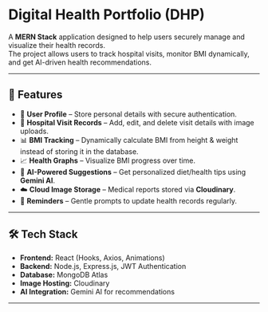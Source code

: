 # Digital Health Portfolio (DHP)

A **MERN Stack** application designed to help users securely manage and visualize their health records.  
The project allows users to track hospital visits, monitor BMI dynamically, and get AI-driven health recommendations.  

---

## 🚀 Features
- 👤 **User Profile** – Store personal details with secure authentication.  
- 🏥 **Hospital Visit Records** – Add, edit, and delete visit details with image uploads.  
- 📊 **BMI Tracking** – Dynamically calculate BMI from height & weight instead of storing it in the database.  
- 📈 **Health Graphs** – Visualize BMI progress over time.  
- 🍎 **AI-Powered Suggestions** – Get personalized diet/health tips using **Gemini AI**.  
- ☁️ **Cloud Image Storage** – Medical reports stored via **Cloudinary**.  
- 🔔 **Reminders** – Gentle prompts to update health records regularly.  

---

## 🛠️ Tech Stack
- **Frontend:** React (Hooks, Axios, Animations)  
- **Backend:** Node.js, Express.js, JWT Authentication  
- **Database:** MongoDB Atlas  
- **Image Hosting:** Cloudinary  
- **AI Integration:** Gemini AI for recommendations  

---

